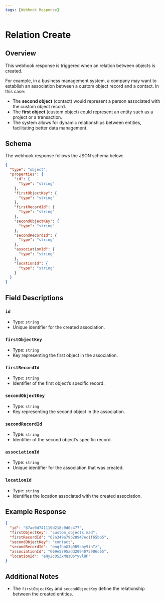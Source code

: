 ```yaml
---
tags: [Webhook Response]
---
```


# Relation Create

## Overview

This webhook response is triggered when an relation between objects is created. 

For example, in a business management system, a company may want to establish an association between a custom object record and a contact. In this case:
- The **second object** (contact) would represent a person associated with the custom object record.
- The **first object** (custom object) could represent an entity such as a project or a transaction.
- The system allows for dynamic relationships between entities, facilitating better data management.

## Schema

The webhook response follows the JSON schema below:

```json json_schema
{
  "type": "object",
  "properties": {
    "id": {
      "type": "string"
    },
    "firstObjectKey": {
      "type": "string"
    },
    "firstRecordId": {
      "type": "string"
    },
    "secondObjectKey": {
      "type": "string"
    },
    "secondRecordId": {
      "type": "string"
    },
    "associationId": {
      "type": "string"
    },
    "locationId": {
      "type": "string"
    }
  }
}
```

## Field Descriptions

### `id`
- Type: `string`
- Unique identifier for the created association.

### `firstObjectKey`
- Type: `string`
- Key representing the first object in the association.

### `firstRecordId`
- Type: `string`
- Identifier of the first object’s specific record.

### `secondObjectKey`
- Type: `string`
- Key representing the second object in the association.

### `secondRecordId`
- Type: `string`
- Identifier of the second object’s specific record.

### `associationId`
- Type: `string`
- Unique identifier for the association that was created.

### `locationId`
- Type: `string`
- Identifies the location associated with the created association.


## Example Response

```json
{
  "id": "67ae0d741119d218c9d0c477",
  "firstObjectKey": "custom_objects.mad",
  "firstRecordId": "67a349a79b28947ec1f65bb5",
  "secondObjectKey": "contact",
  "secondRecordId": "emqfhnG3g9D9chy9inTz",
  "associationId": "669e5795add2094075906c65",
  "locationId": "eHy2cOSZxMQzQ6Yyvl8P"
}
```

## Additional Notes

- The `firstObjectKey` and `secondObjectKey` define the relationship between the created entities.
